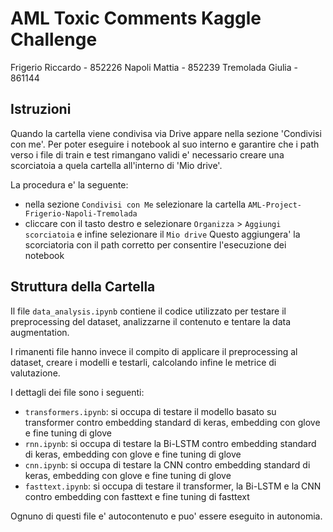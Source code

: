 # AML Toxic Comments Kaggle Challenge

Frigerio Riccardo - 852226
Napoli Mattia - 852239
Tremolada Giulia - 861144

## Istruzioni

Quando la cartella viene condivisa via Drive appare nella sezione 'Condivisi con me'.
Per poter eseguire i notebook al suo interno e garantire che i path verso i file di train e test rimangano validi e' necessario creare una scorciatoia a quela cartella all'interno di 'Mio drive'.

La procedura e' la seguente:
* nella sezione `Condivisi con Me` selezionare la cartella `AML-Project-Frigerio-Napoli-Tremolada`
* cliccare con il tasto destro e selezionare `Organizza` > `Aggiungi scorciatoia` e infine selezionare il `Mio drive`
Questo aggiungera' la scorciatoria con il path corretto per consentire l'esecuzione dei notebook

## Struttura della Cartella

Il file `data_analysis.ipynb` contiene il codice utilizzato per testare il preprocessing del dataset, analizzarne il contenuto e tentare la data augmentation.

I rimanenti file hanno invece il compito di applicare il preprocessing al dataset, creare i modelli e testarli, calcolando infine le metrice di valutazione.

I dettagli dei file sono i seguenti:
* `transformers.ipynb`: si occupa di testare il modello basato su transformer contro embedding standard di keras, embedding con glove e fine tuning di glove
* `rnn.ipynb`: si occupa di testare la Bi-LSTM contro embedding standard di keras, embedding con glove e fine tuning di glove
* `cnn.ipynb`: si occupa di testare la CNN contro embedding standard di keras, embedding con glove e fine tuning di glove
* `fasttext.ipynb`: si occupa di testare il transformer, la Bi-LSTM e la CNN contro embedding con fasttext e fine tuning di fasttext

Ognuno di questi file e' autocontenuto e puo' essere eseguito in autonomia.
